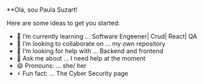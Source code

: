 ### 
**Olá, sou Paula Suzart!


Here are some ideas to get you started:

- 🌱 I’m currently learning ... Software Engeener| Crud| React| QA
- 👯 I’m looking to collaborate on ... my own repository
- 🤔 I’m looking for help with ... Backend and frontend
- 💬 Ask me about ... I need help at the moment
- 😄 Pronouns: ... she/ her
- ⚡ Fun fact: ... The Cyber Security page




